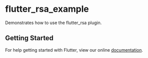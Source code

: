 # flutter_rsa_example

Demonstrates how to use the flutter_rsa plugin.

## Getting Started

For help getting started with Flutter, view our online
[documentation](https://flutter.io/).

